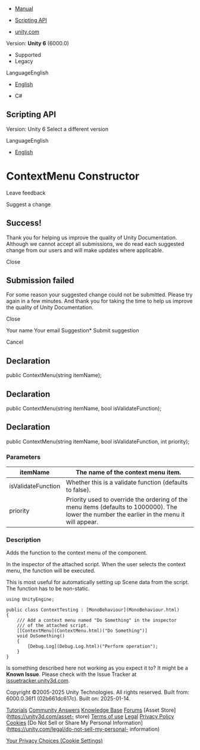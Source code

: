 [ ]()

  * [Manual](../Manual/index.html)
  * [Scripting API](../ScriptReference/index.html)

  * [unity.com](https://unity.com/)

Version: **Unity 6** (6000.0)

  * Supported
  * Legacy

LanguageEnglish

  * [English]()

  * C#

[ ](https://docs.unity3d.com)

## Scripting API

Version: Unity 6 Select a different version

LanguageEnglish

  * [English]()

# ContextMenu Constructor

Leave feedback

Suggest a change

## Success!

Thank you for helping us improve the quality of Unity Documentation. Although
we cannot accept all submissions, we do read each suggested change from our
users and will make updates where applicable.

Close

## Submission failed

For some reason your suggested change could not be submitted. Please <a>try
again</a> in a few minutes. And thank you for taking the time to help us
improve the quality of Unity Documentation.

Close

Your name Your email Suggestion* Submit suggestion

Cancel

[ ]()

## Declaration

public ContextMenu(string itemName);

## Declaration

public ContextMenu(string itemName, bool isValidateFunction);

## Declaration

public ContextMenu(string itemName, bool isValidateFunction, int priority);

### Parameters

itemName | The name of the context menu item.  
---|---  
isValidateFunction | Whether this is a validate function (defaults to false).  
priority | Priority used to override the ordering of the menu items (defaults to 1000000). The lower the number the earlier in the menu it will appear.  
  
### Description

Adds the function to the context menu of the component.

In the inspector of the attached script. When the user selects the context
menu, the function will be executed.  
  
This is most useful for automatically setting up Scene data from the script.
The function has to be non-static.

    
    
    using UnityEngine;  
      
    public class ContextTesting : [MonoBehaviour](MonoBehaviour.html)
    {
        /// Add a context menu named "Do Something" in the inspector
        /// of the attached script.
        [[ContextMenu](ContextMenu.html)("Do Something")]
        void DoSomething()
        {
            [Debug.Log](Debug.Log.html)("Perform operation");
        }
    }
    

Is something described here not working as you expect it to? It might be a
**Known Issue**. Please check with the Issue Tracker at
[issuetracker.unity3d.com](https://issuetracker.unity3d.com).

Copyright ©2005-2025 Unity Technologies. All rights reserved. Built from:
6000.0.36f1 (02b661dc617c). Built on: 2025-01-14.

[Tutorials](https://unity3d.com/learn) [Community
Answers](https://answers.unity3d.com) [Knowledge
Base](https://support.unity3d.com/hc/en-us)
[Forums](https://forum.unity3d.com) [Asset Store](https://unity3d.com/asset-
store) [Terms of use](https://docs.unity3d.com/Manual/TermsOfUse.html)
[Legal](https://unity.com/legal) [Privacy
Policy](https://unity.com/legal/privacy-policy)
[Cookies](https://unity.com/legal/cookie-policy) [Do Not Sell or Share My
Personal Information](https://unity.com/legal/do-not-sell-my-personal-
information)

[Your Privacy Choices (Cookie Settings)](javascript:void\(0\);)

